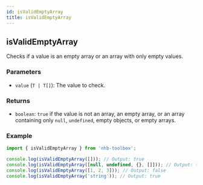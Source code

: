 ```yaml
---
id: isValidEmptyArray
title: isValidEmptyArray
---
```


## isValidEmptyArray

Checks if a value is an empty array or an array with only empty values.

### Parameters

- `value` (`T | T[]`): The value to check.

### Returns

- `boolean`: `true` if the value is not an array, an empty array, or an array containing only `null`, `undefined`, empty objects, or empty arrays.

### Example

```typescript
import { isValidEmptyArray } from 'nhb-toolbox';

console.log(isValidEmptyArray([])); // Output: true
console.log(isValidEmptyArray([null, undefined, {}, []])); // Output: true
console.log(isValidEmptyArray([1, 2, 3])); // Output: false
console.log(isValidEmptyArray('string')); // Output: true
